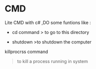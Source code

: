 # CMD
Lite CMD with c# ,DO some funtions like :

- cd command  > to go to this directory

- shutdown  >to shutdown the computer

killprocrss command

> to kill a process running in system
